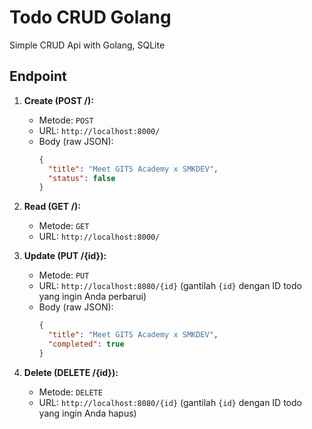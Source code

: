 # Todo CRUD Golang

Simple CRUD Api with Golang, SQLite

## Endpoint

1. **Create (POST /):**

   - Metode: `POST`
   - URL: `http://localhost:8000/`
   - Body (raw JSON):
     ```json
     {
       "title": "Meet GITS Academy x SMKDEV",
       "status": false
     }
     ```

2. **Read (GET /):**

   - Metode: `GET`
   - URL: `http://localhost:8000/`

3. **Update (PUT /{id}):**

   - Metode: `PUT`
   - URL: `http://localhost:8080/{id}` (gantilah `{id}` dengan ID todo yang ingin Anda perbarui)
   - Body (raw JSON):
     ```json
     {
       "title": "Meet GITS Academy x SMKDEV",
       "completed": true
     }
     ```

4. **Delete (DELETE /{id}):**
   - Metode: `DELETE`
   - URL: `http://localhost:8080/{id}` (gantilah `{id}` dengan ID todo yang ingin Anda hapus)
